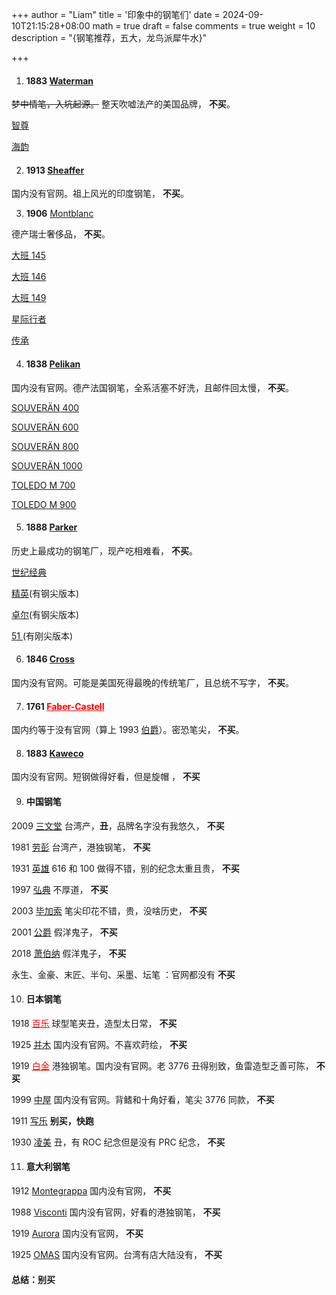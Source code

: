 +++
author = "Liam"
title = '印象中的钢笔们'
date = 2024-09-10T21:15:28+08:00
math = true 
draft = false
comments = true
weight = 10
description = "{钢笔推荐，五大，龙鸟派犀牛水}"

+++

1. #### 1883 [Waterman](https://www.waterman-zh.cn/)

~~梦中情笔，入坑起源。~~ 整天吹嘘法产的美国品牌， **不买**。

[智尊](https://www.waterman-zh.cn/exception-pens-china.html)

[海韵](https://www.waterman-zh.cn/carene-pens-china.html)



2. ####  1913 [Sheaffer](https://sheaffer.com/)

国内没有官网。祖上风光的印度钢笔， **不买**。



3. **1906** [Montblanc](https://www.montblanc.cn/cn/zh-cn/home.html)

德产瑞士奢侈品， **不买**。

[大班 145 ](https://www.montblanc.cn/cn/zh-cn/collection/writing-instruments/meisterstuck/mb132468-meisterstueck-platinum-coated-classique-fountain-pen-m.html)

[大班 146  ](https://www.montblanc.cn/cn/zh-cn/collection/writing-instruments/meisterstuck/mb132443-meisterstueck-platinum-coated-legrand-fountain-pen-m.html)

[大班 149  ]( https://www.montblanc.cn/cn/zh-cn/collection/writing-instruments/meisterstuck/mb132104-meisterstueck-platinum-coated-149-fountain-pen-f.html)

[ 星际行者](https://www.montblanc.cn/cn/zh-cn/collection/writing-instruments/starwalker.html)

[传承](https://www.montblanc.cn/cn/zh-cn/collection/writing-instruments/heritage.html)



4. #### 1838 [Pelikan](https://www.pelikan.com/)

国内没有官网。德产法国钢笔，全系活塞不好洗，且邮件回太慢， **不买**。

[SOUVERÄN 400 ]( https://www.pelikan-passion.com/int/writing/premium/souveraen/souveran-400-black.html)

[SOUVERÄN 600 ](https://www.pelikan-passion.com/int/writing/premium/souveraen/souveran-600-black.html)

[SOUVERÄN 800 ]( https://www.pelikan-passion.com/int/writing/premium/souveraen/souveran-800-black.html)

[SOUVERÄN 1000 ]( https://www.pelikan-passion.com/int/writing/premium/souveraen/souveran-800-black.html)

[TOLEDO M 700 ]( https://www.pelikan-passion.com/int/writing/premium/toledo/toledo-m-700-black.html)

[TOLEDO M 900 ](https://www.pelikan-passion.com/int/writing/premium/toledo/toledo-m-900-black.html)



5. #### 1888 [Parker](https://www.parkerpen.cn/)

历史上最成功的钢笔厂，现产吃相难看， **不买**。

[世纪经典](https://www.parkerpen.cn/duofold-pens-cn.html)

[精英](https://www.parkerpen.cn/parker-ingenuity-pens.html)(有钢尖版本)

[卓尔](https://www.parkerpen.cn/sonnet-pens-cn.html)(有钢尖版本)

[ 51 ](https://www.parkerpen.cn/parker-51-pens-cn.html)(有刚尖版本)



6. #### 1846 [Cross](https://cross.com/)

国内没有官网。可能是美国死得最晚的传统笔厂，且总统不写字， **不买**。



7. #### 1761 <a href="https://www.faber-castell.cn/" style="color:red;">Faber-Castell</a>


国内约等于没有官网（算上 1993 [伯爵](http://www.graf-von-faber-castell.com.cn/)）。密恐笔尖， **不买**。



8. #### 1883 [Kaweco](https://www.kaweco-pen.com/)

国内没有官网。短钢做得好看，但是旋帽 ， **不买**



9. #### 中国钢笔

2009 [三文堂](https://www.twsbi.com/) 台湾产，**丑**，品牌名字没有我悠久， **不买**

1981 [劳彭](https://laban.com/) 台湾产，港独钢笔， **不买**

1931 [英雄](https://hero.com.cn/) 616 和 100 做得不错，别的纪念太重且贵， **不买**

1997 [弘典](http://www.winwinsky.com/index.asp) 不厚道， **不买**

2003 [毕加索](https://www.sh-picasso.com/) 笔尖印花不错，贵，没啥历史， **不买**

2001 [公爵](https://dukebg.pw666.cn/) 假洋鬼子， **不买**

2018 [萧伯纳](http://www.bernardshaw.vip/) 假洋鬼子， **不买**

永生、金豪、末匠、半句、采墨、坛笔 ：官网都没有 **不买**



10. #### 日本钢笔

1918 <a href="https://www.pilotpen.com.cn/" style="color:red;">百乐</a> 球型笔夹丑，造型太日常， **不买**

1925 [并木](https://www.pilot-namiki.com/en/) 国内没有官网。不喜欢莳绘， **不买**

1919 <a href="https://www.platinum-pen.co.jp/" style="color:red;">白金</a> 港独钢笔。国内没有官网。老 3776 丑得别致，鱼雷造型乏善可陈， **不买**

1999 [中屋](https://www.nakaya.org/) 国内没有官网。背鳍和十角好看，笔尖 3776 同款， **不买**

1911 [写乐](https://cn.sailor.co.jp/) **别买，快跑**

1930 [凌美](http://www.lamy.hk/) 丑，有 ROC 纪念但是没有 PRC 纪念， **不买**



11. #### 意大利钢笔

1912 [Montegrappa](https://www.montegrappa.com/) 国内没有官网， **不买**

1988 [Visconti](https://www.visconti.it/) 国内没有官网，好看的港独钢笔， **不买**

1919 [Aurora](https://www.aurorapen.it/) 国内没有官网， **不买**

1925 [OMAS](https://omasofficial.com/) 国内没有官网。台湾有店大陆没有， **不买**







####  总结：别买
